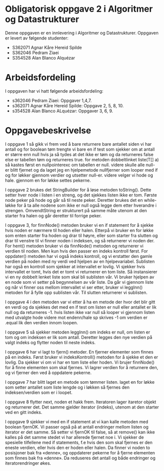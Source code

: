 # Obligatorisk oppgave 2 i Algoritmer og Datastrukturer

Denne oppgaven er en innlevering i Algoritmer og Datastrukturer. 
Oppgaven er levert av følgende studenter:
* S362071 Agnar Kåre Hereid Spilde 
* S362046 Pedram Ziaei
* S354528 Alan Blanco Alquézar
# Arbeidsfordeling 
 
I oppgaven har vi hatt følgende arbeidsfordeling:

* s362046 Pedram Ziaei: Oppgaver 1,4,7.
* s362071 Agnar Kåre Hereid Spilde: Oppgave 2, 5, 8, 10.
* s354528 Alan Blanco ALquézar: Oppgaver 3, 6, 9.

# Oppgavebeskrivelse

I oppgave 1 så gikk vi frem ved å bare returnere bare antallet siden vi har antall og for boolean tøm trengte vi bare en
if test som sjekker om at antall er større enn null hvis ja så tydes at det ikke er tøm og da returneres false else er
tabellen tøm og returneres true. for metoden dobbeltlinket liste(T[] a) så kastes først en nullpointerexc om tabellen er
null. videre skulle alle null-er blitt fjernet og da laget jeg en hjelpemetode nullfjerner som looper med if og for løkker 
gjennom verdier og utsetter null-er. videre velger vi hode og hale. gjennom en for løkke settes pekerne.

I oppgave 2 brukes det StringBuilder for å løse metoden toString(). 
Dette setter hver node i listen i en streng, og det sjekkes listen ikke er tom.
Første node peker på hode og går så til neste peker. 
Deretter brukes det en while-løkke for å ta alle nodene som ikke er null  også legge dem etter hverandre i strengen.
OmvendtString er strukturert på samme måte utenom at den starter fra halen og går deretter til forrige peker. 

I oppgave 3, for finnNode() metoden bruker vi en if statement for å sjekke hvis noden er nærmere til hoden eller halen. 
Etterpå vi bruker en for løkke som enten starter fra hoden og drar til høyre,
eller som starter fra slutten og drar til venstre til vi finner noden i indeksen, og så returnerer vi noden der.
For hent() metoden bruker vi da finnNode() metoden og returnerer vi verdien til noden. 
Men kun hvis den passer en indeks kontroll først. For oppdater() metoden har vi også indeks kontroll,
og vi erstatter den gamle verdien på noden med ny verdi ved hjelpen av en hjelpevariabel.
Sublisten har også en kontroll som sjekker at intervallet er lovlig.
Vi sjekker hvis intervallet er tomt, hvis det er tomt vi returnerer en tom liste.
Så instansierer vi en ny dobbelt lenket liste som skal bli sublisten vår.
Vi bruker hjelpen av en node som vi setter på begynnelsen av vår liste.
Da går vi gjennom liste og når vi finner oss mellom intervallet vi ser etter, bruker vi leggInn() metoden for å fylle opp sublisten vår.
Til slutten returnerer vi sublisten.


I oppgave 4 i den metoden var vi etter å ha en metode der hvor det blir gitt en verdi og da sjekkes det med en if test
om listen er null eller antallet er lik null og da returneres -1. hvis listen ikke var null så looper vi gjennom
listen med utvalgte hode videre mot endenn/hale sp skrives -1 om verdien er .equal lik den verdien innom loopen.

I oppgave 5 så sjekker metoden leggInn() om indeks er null, om listen er tom og om indeksen er lik som antall.
Deretter legges den nye verdien på valgt indeks og flytter noden til neste indeks.

I oppgave 6 har vi lagt to fjern() metoder. En fjerner elementer som finnes på en indeks. 
Først bruker vi indeksKontroll() metoden for å sjekke et den er lovlig. 
Da sjekker vi om vi har en tom liste eller hoden. Vi brujer finnNode() for å finne elementen som skal fjernes. 
Vi lagrer verdien for å returnere den, og vi fjerner den ved å oppdatere pekerne.

I oppgave 7 har blitt laget en metode som tømmer listen. laget en for løkke som setter antallet som liste lengde og i
løkken så fjernes den indeksen/verdien som er i loopet.

I oppgave 8 flytter next, noden et hakk frem. Iteratoren lager itaretor objekt og returnerer det.
Det samme gjelder iterator (indeks), utenom at den starter ved en gitt indeks.

I oppgave 9 sjekker vi med en if statement at vi kan kalle metoden med boolean fjernOK. 
Vi passer også på at antall endringer mellom listen og iterator er det samme. 
Så setter vi fjernOK til false, så at remove() kan ikke kalles på det samme stedet vi har allerede fjernet noe i.
Vi sjekker de spesielle tilfellene med if statements, f.e hvis den som skal fjernes er den eneste verdien, eller hvis den er hoden eller halen.
Da finner vi noden to posisjoner bak fra «denne», og oppdaterer pekerne for å fjerne elementen som finnes bak fra «denne». 
Da reduseres det antall og både endringer og iteratorendringer økes.
